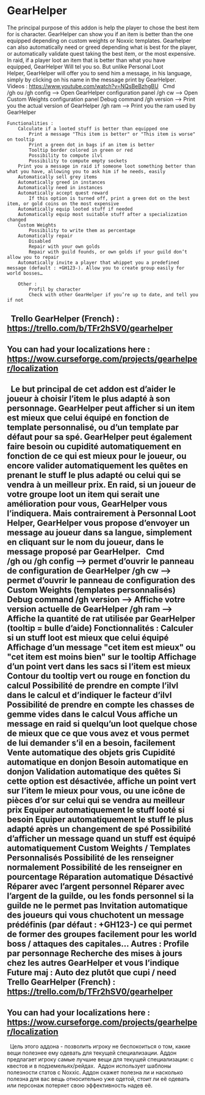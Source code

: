 # GearHelper

The principal purpose of this addon is help the player to chose the best item for is character.
GearHelper can show you if an item is better than the one equipped depending on custom weights or Noxxic templates.
Gearhelper can also automatically need or greed depending what is best for the player, or automatically validate quest taking the best item, or the most expensive.
In raid, if a player loot an item that is better than what you have equipped, GearHelper Will tel you so. But unlike Personal Loot Helper, GearHelper will offer you to send him a message, in his language, simply by clicking on his name in the message print by GearHelper.
 
 
Videos : https://www.youtube.com/watch?v=NQsBeBzhgBU
 
	Cmd
		/gh ou /gh config —> Open GearHelper configuration panel
		/gh cw —> Open Custom Weights configuration panel
	Debug command
		/gh version —> Print you the actual version of GearHelper
		/gh ram —> Print you the ram used by GearHelper

	Functionalities :
		Calculate if a looted stuff is better than equipped one
			Print a message "This item is better" or "This item is worse" on tooltip
			Print a green dot in bags if an item is better
			Tooltip border colored in green or red
			Possibility to compute ilvl
			Possibility to compute empty sockets
		Print you a message in raid if someone loot something better than what you have, allowing you to ask him if he needs, easily
		Automatically sell grey items
		Automatically greed in instances
		Automatically need in instances
		Automatically accept quest reward
			If this option is turned off, print a green dot on the best item, or gold coins on the most expensive
		Automatically equip looted stuff if needed
		Automatically equip most suitable stuff after a specialization changed
		Custom Weights
			Possibility to write them as percentage
		Automatically repair
			Disabled
			Repair with your own golds
			Repair with guild founds, or own golds if your guild don’t allow you to repair
		Automatically invite a player that whippet you a predefined message (default : +GH123-). Allow you to create group easily for world bosses…

		Other :
			Profil by character
			Check with other GearHelper if you’re up to date, and tell you if not
 
		Trello GearHelper (French) : https://trello.com/b/TFr2hSV0/gearhelper
 
----------------------------------------------------------------------------------------------------------------------------------------
You can had your localizations here : https://wow.curseforge.com/projects/gearhelper/localization
----------------------------------------------------------------------------------------------------------------------------------------
 
Le but principal de cet addon est d’aider le joueur à choisir l’item le plus adapté à son personnage.
GearHelper peut afficher si un item est mieux que celui équipé en fonction de template personnalisé, ou d’un template par défaut pour sa spé.
GearHelper peut également faire besoin ou cupidité automatiquement en fonction de ce qui est mieux pour le joueur, ou encore valider automatiquement les quêtes en prenant le stuff le plus adapté ou celui qui se vendra à un meilleur prix.
En raid, si un joueur de votre groupe loot un item qui serait une amélioration pour vous, GearHelper vous l’indiquera. Mais contrairement à Personnal Loot Helper, GearHelper vous propose d’envoyer un message au joueur dans sa langue, simplement en cliquant sur le nom du joueur, dans le message proposé par GearHelper.
 
		Cmd
		/gh ou /gh config —> permet d’ouvrir le panneau de configuration de GearHelper
		/gh cw —> permet d’ouvrir le panneau de configuration des Custom Weights (templates personnalisés)
 
		Debug command
		/gh version —> Affiche votre version actuelle de GearHelper
		/gh ram —> Affiche la quantité de rat utilisée par GearHelper
 
		(tooltip = bulle d’aide)
		Fonctionnalités :
		Calculer si un stuff loot est mieux que celui équipé
		Affichage d’un message "cet item est mieux" ou "cet item est moins bien" sur le tooltip
		Affichage d’un point vert dans les sacs si l’item est mieux
		Contour du tooltip vert ou rouge en fonction du calcul
		Possibilité de prendre en compte l’ilvl dans le calcul et d’indiquer le facteur d’ilvl
		Possibilité de prendre en compte les chasses de gemme vides dans le calcul
		Vous affiche un message en raid si quelqu’un loot quelque chose de mieux que ce que vous avez et vous permet de lui demander s’il en a besoin, facilement
		Vente automatique des objets gris
		Cupidité automatique en donjon
		Besoin automatique en donjon
		Validation automatique des quêtes
		Si cette option est désactivée, affiche un point vert sur l’item le mieux pour vous, ou une icône de pièces d’or sur celui qui se vendra au meilleur prix
		Equiper automatiquement le stuff looté si besoin
		Equiper automatiquement le stuff le plus adapté après un changement de spé
		Possibilité d’afficher un message quand un stuff est équipé automatiquement
		Custom Weights / Templates Personnalisés
		Possibilité de les renseigner normalement
		Possibilité de les renseigner en pourcentage
		Réparation automatique
		Désactivé
		Réparer avec l’argent personnel
		Réparer avec l’argent de la guilde, ou les fonds personnel si la guilde ne le permet pas
		Invitation automatique des joueurs qui vous chuchotent un message prédéfinis (par défaut : +GH123-) ce qui permet de former des groupes facilement pour les world boss / attaques des capitales…
		Autres :
		Profile par personnage
		Recherche des mises à jours chez les autres GearHelper et vous l’indique
		Future maj :
		Auto dez plutôt que cupi / need
 
		Trello GearHelper (French) : https://trello.com/b/TFr2hSV0/gearhelper
 
----------------------------------------------------------------------------------------------------------------------------------------
You can had your localizations here : https://wow.curseforge.com/projects/gearhelper/localization
----------------------------------------------------------------------------------------------------------------------------------------
 
Цель этого аддона - позволить игроку не беспокоиться о том, какие вещи полезнее ему одевать для текущей специализации.
Аддон предлагает игроку самые лучшие вещи для текущей специализации: с квестов и в подземельях/рейдах.  Аддон использует шаблоны полезности статов с Noxxic. Аддон скажет полезна ли и насколько полезна для вас вещь относительно уже одетой, стоит ли её одевать или персонаж потеряет свою эффективность надев её. 
